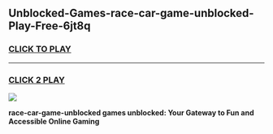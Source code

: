 
## Unblocked-Games-race-car-game-unblocked-Play-Free-6jt8q
<h3>
<a href="https://premium76.site?title=race-car-game-unblocked&ref=15A">CLICK TO PLAY</a></h3>
<hr>

<h3>
<a href="https://premium76.site?title=race-car-game-unblocked&ref=15A">CLICK 2 PLAY</a>
  
</h3>

<a href="https://premium76.site?title=race-car-game-unblocked&ref=15A"><img src="https://clearcache.store/games.png"></a>


**race-car-game-unblocked games unblocked: Your Gateway to Fun and Accessible Online Gaming**
